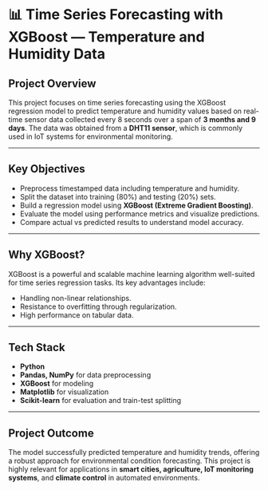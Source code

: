 # 📊 Time Series Forecasting with XGBoost — Temperature and Humidity Data

## Project Overview
This project focuses on time series forecasting using the XGBoost regression model to predict temperature and humidity values based on real-time sensor data collected every 8 seconds over a span of **3 months and 9 days**. The data was obtained from a **DHT11 sensor**, which is commonly used in IoT systems for environmental monitoring.

---

## Key Objectives
- Preprocess timestamped data including temperature and humidity.
- Split the dataset into training (80%) and testing (20%) sets.
- Build a regression model using **XGBoost (Extreme Gradient Boosting)**.
- Evaluate the model using performance metrics and visualize predictions.
- Compare actual vs predicted results to understand model accuracy.

---

## Why XGBoost?
XGBoost is a powerful and scalable machine learning algorithm well-suited for time series regression tasks. Its key advantages include:

- Handling non-linear relationships.
- Resistance to overfitting through regularization.
- High performance on tabular data.

---

## Tech Stack
- **Python**
- **Pandas, NumPy** for data preprocessing
- **XGBoost** for modeling
- **Matplotlib** for visualization
- **Scikit-learn** for evaluation and train-test splitting

---

## Project Outcome
The model successfully predicted temperature and humidity trends, offering a robust approach for environmental condition forecasting. This project is highly relevant for applications in **smart cities, agriculture, IoT monitoring systems**, and **climate control** in automated environments.
